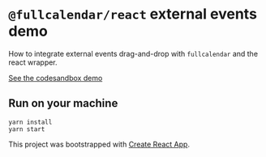 # `@fullcalendar/react` external events demo

How to integrate external events drag-and-drop with `fullcalendar` and the react wrapper.

[See the codesandbox demo](https://codesandbox.io/s/github/danny460/fullcalendar-react-external-events-demo?file=/src/App.js) 

## Run on your machine
```
yarn install
yarn start
```

This project was bootstrapped with [Create React App](https://github.com/facebook/create-react-app).
